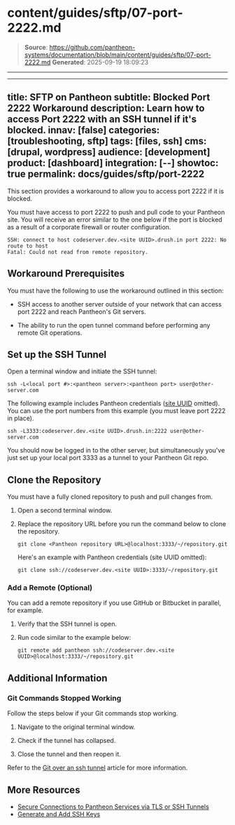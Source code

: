 # content/guides/sftp/07-port-2222.md

> **Source**: https://github.com/pantheon-systems/documentation/blob/main/content/guides/sftp/07-port-2222.md
> **Generated**: 2025-09-19 18:09:23

---

---
title: SFTP on Pantheon
subtitle: Blocked Port 2222 Workaround
description: Learn how to access Port 2222 with an SSH tunnel if it's blocked.
innav: [false]
categories: [troubleshooting, sftp]
tags: [files, ssh]
cms: [drupal, wordpress]
audience: [development]
product: [dashboard]
integration: [--]
showtoc: true
permalink: docs/guides/sftp/port-2222
---

This section provides a workaround to allow you to access port 2222 if it is blocked.

You must have access to port 2222 to push and pull code to your Pantheon site. You will receive an error similar to the one below if the port is blocked as a result of a corporate firewall or router configuration.

```none
SSH: connect to host codeserver.dev.<site UUID>.drush.in port 2222: No route to host
Fatal: Could not read from remote repository.
```

## Workaround Prerequisites

You must have the following to use the workaround outlined in this section:

- SSH access to another server outside of your network that can access port 2222 and reach Pantheon's Git servers. 

- The ability to run the open tunnel command before performing any remote Git operations.

## Set up the SSH Tunnel

Open a terminal window and initiate the SSH tunnel:

```bash{promptUser: user}
ssh -L<local port #>:<pantheon server>:<pantheon port> user@other-server.com
```

The following example includes Pantheon credentials ([site UUID](/guides/account-mgmt/workspace-sites-teams/sites#retrieve-the-site-uuid) omitted). You can use the port numbers from this example (you must leave port 2222 in place).

```bash{promptUser: user}
ssh -L3333:codeserver.dev.<site UUID>.drush.in:2222 user@other-server.com
```

You should now be logged in to the other server, but simultaneously you've just set up your local port 3333 as a tunnel to your Pantheon Git repo.

## Clone the Repository

You must have a fully cloned repository to push and pull changes from.

1. Open a second terminal window.

1. Replace the repository URL before you run the command below to clone the repository.

    ```bash{promptUser: user}
    git clone <Pantheon repository URL>@localhost:3333/~/repository.git
    ```

    Here's an example with Pantheon credentials (site UUID omitted):

    ```bash{promptUser: user}
    git clone ssh://codeserver.dev.<site UUID>:3333/~/repository.git
    ```

### Add a Remote (Optional)

You can add a remote repository if you use GitHub or Bitbucket in parallel, for example.

1. Verify that the SSH tunnel is open.

1. Run code similar to the example below:

    ```bash{promptUser: user}
    git remote add pantheon ssh://codeserver.dev.<site UUID>@localhost:3333/~/repository.git
    ```

## Additional Information

### Git Commands Stopped Working

Follow the steps below if your Git commands stop working.

1. Navigate to the original terminal window.

1. Check if the tunnel has collapsed.

1. Close the tunnel and then reopen it.

Refer to the [Git over an ssh tunnel](https://randyfay.com/content/git-over-ssh-tunnel-through-firewall-or-vpn) article for more information.


## More Resources

- [Secure Connections to Pantheon Services via TLS or SSH Tunnels](/guides/secure-development/ssh-tunnels)
- [Generate and Add SSH Keys](/ssh-keys)